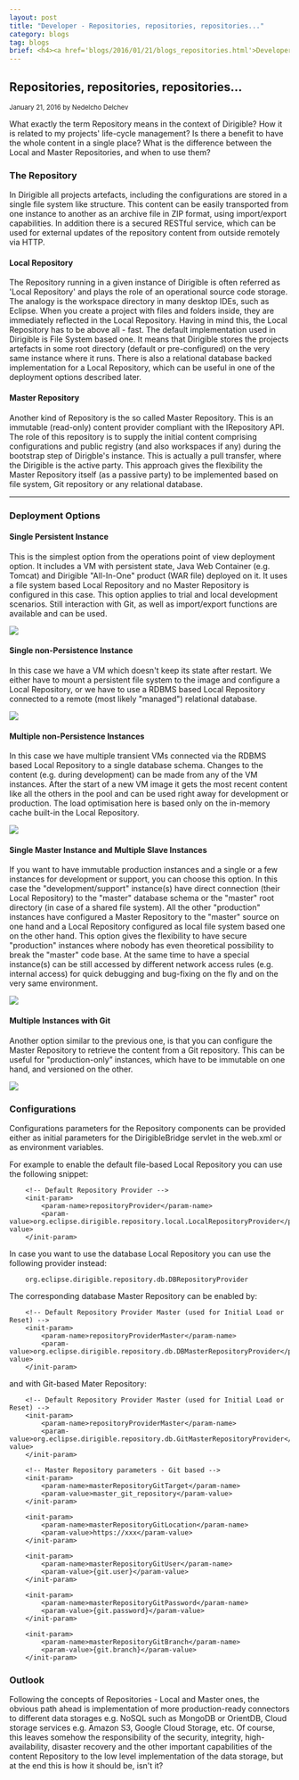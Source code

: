```yaml
---
layout: post
title: "Developer - Repositories, repositories, repositories..."
category: blogs
tag: blogs
brief: <h4><a href='blogs/2016/01/21/blogs_repositories.html'>Developer - Repositories, repositories, repositories...</a></h4> <sub class="post-info">January 21, 2016 by Nedelcho Delchev</sub></br>What exactly the term Repository means in the context of Dirigible...<br>
---
```


## Repositories, repositories, repositories...

<sub class="post-info">January 21, 2016 by Nedelcho Delchev</sub>

What exactly the term Repository means in the context of Dirigible?
How it is related to my projects' life-cycle management?
Is there a benefit to have the whole content in a single place?
What is the difference between the Local and Master Repositories, and when to use them?

### The Repository


In Dirigible all projects artefacts, including the configurations are stored in a single file system like structure. This content can be easily transported from one instance to another as an archive file in ZIP format, using import/export capabilities. In addition there is a secured RESTful service, which can be used for external updates of the repository content from outside remotely via HTTP.

#### Local Repository

The Repository running in a given instance of Dirigible is often referred as 'Local Repository' and plays the role of an operational source code storage. The analogy is the workspace directory in many desktop IDEs, such as Eclipse. When you create a project with files and folders inside, they are immediately reflected in the Local Repository. Having in mind this, the Local Repository has to be above all - fast.
The default implementation used in Dirigible is File System based one. It means that Dirigible stores the projects artefacts in some root directory (default or pre-configured) on the very same instance where it runs. There is also a relational database backed implementation for a Local Repository, which can be useful in one of the deployment options described later.

#### Master Repository

Another kind of Repository is the so called Master Repository. This is an immutable (read-only) content provider compliant with the IRepository API. The role of this repository is to supply the initial content comprising configurations and public registry (and also workspaces if any) during the bootstrap step of Dirigble's instance. This is actually a pull transfer, where the Dirigible is the active party.
This approach gives the flexibility the Master Repository itself (as a passive party) to be implemented based on file system, Git repository or any relational database.

---

### Deployment Options


#### Single Persistent Instance

This is the simplest option from the operations point of view deployment option. It includes a VM with persistent state, Java Web Container (e.g. Tomcat) and Dirigible "All-In-One" product (WAR file) deployed on it. It uses a file system based Local Repository and no Master Repository is configured in this case. This option applies to trial and local development scenarios. Still interaction with Git, as well as import/export functions are available and can be used.


<img src="/img/posts/repositories/single_persistent.png"/>


#### Single non-Persistence Instance

In this case we have a VM which doesn't keep its state after restart. We either have to mount a persistent file system to the image and configure a Local Repository, or we have to use a RDBMS based Local Repository connected to a remote (most likely "managed") relational database.


<img src="/img/posts/repositories/single_non_persistent.png"/>



#### Multiple non-Persistence Instances

In this case we have multiple transient VMs connected via the RDBMS based Local Repository to a single database schema. Changes to the content (e.g. during development) can be made from any of the VM instances. After the start of a new VM image it gets the most recent content like all the others in the pool and can be used right away for development or production. The load optimisation here is based only on the in-memory cache built-in the Local Repository.


<img src="/img/posts/repositories/multiple_non_persistent.png"/>



#### Single Master Instance and Multiple Slave Instances

If you want to have immutable production instances and a single or a few instances for development or support, you can choose this option. In this case the "development/support" instance(s) have direct connection (their Local Repository) to the "master" database schema or the "master" root directory (in case of a shared file system). All the other "production" instances have configured a Master Repository to the "master" source on one hand and a Local Repository configured as local file system based one on the other hand. This option gives the flexibility to have secure "production" instances where nobody has even theoretical possibility 
to break the "master" code base. At the same time to have a special instance(s) can be still accessed by different network access rules (e.g. internal access) for quick debugging and bug-fixing on the fly and on the very same environment.


<img src="/img/posts/repositories/master_slave.png"/>



#### Multiple Instances with Git

Another option similar to the previous one, is that you can configure the Master Repository to retrieve the content from a Git repository. This can be useful for "production-only” instances, which have to be immutable on one hand, and versioned on the other.


<img src="/img/posts/repositories/multiple_git.png"/>



### Configurations

Configurations parameters for the Repository components can be provided either as initial parameters 
for the DirigibleBridge servlet in the web.xml or as environment variables.

For example to enable the default file-based Local Repository you can use the following snippet:

		<!-- Default Repository Provider --> 
		<init-param>
			<param-name>repositoryProvider</param-name>
			<param-value>org.eclipse.dirigible.repository.local.LocalRepositoryProvider</param-value>
		</init-param>
		
In case you want to use the database Local Repository you can use the following provider instead:

		org.eclipse.dirigible.repository.db.DBRepositoryProvider
		
The corresponding database Master Repository can be enabled by:

		<!-- Default Repository Provider Master (used for Initial Load or Reset) -->
		<init-param>
			<param-name>repositoryProviderMaster</param-name>
			<param-value>org.eclipse.dirigible.repository.db.DBMasterRepositoryProvider</param-value>
		</init-param>
		
and with Git-based Mater Repository:

		<!-- Default Repository Provider Master (used for Initial Load or Reset) -->
		<init-param>
			<param-name>repositoryProviderMaster</param-name>
			<param-value>org.eclipse.dirigible.repository.db.GitMasterRepositoryProvider</param-value>
		</init-param>
		
		<!-- Master Repository parameters - Git based -->
		<init-param>
			<param-name>masterRepositoryGitTarget</param-name>
			<param-value>master_git_repository</param-value>
		</init-param>
		
		<init-param>
			<param-name>masterRepositoryGitLocation</param-name>
			<param-value>https://xxx</param-value>
		</init-param>
		
		<init-param>
			<param-name>masterRepositoryGitUser</param-name>
			<param-value>{git.user}</param-value>
		</init-param>
		
		<init-param>
			<param-name>masterRepositoryGitPassword</param-name>
			<param-value>{git.password}</param-value>
		</init-param>
		
		<init-param>
			<param-name>masterRepositoryGitBranch</param-name>
			<param-value>{git.branch}</param-value>
		</init-param>

		
### Outlook

Following the concepts of Repositories - Local and Master ones, the obvious path ahead is implementation of more production-ready connectors to different data storages e.g. NoSQL such as MongoDB or OrientDB, Cloud storage services e.g. Amazon S3, Google Cloud Storage, etc. Of course, this leaves somehow the responsibility of the security, integrity, high-availability, disaster recovery and the other important capabilities of the content Repository to the low level implementation of the data storage, but at the end this is how it should be, isn't it?




